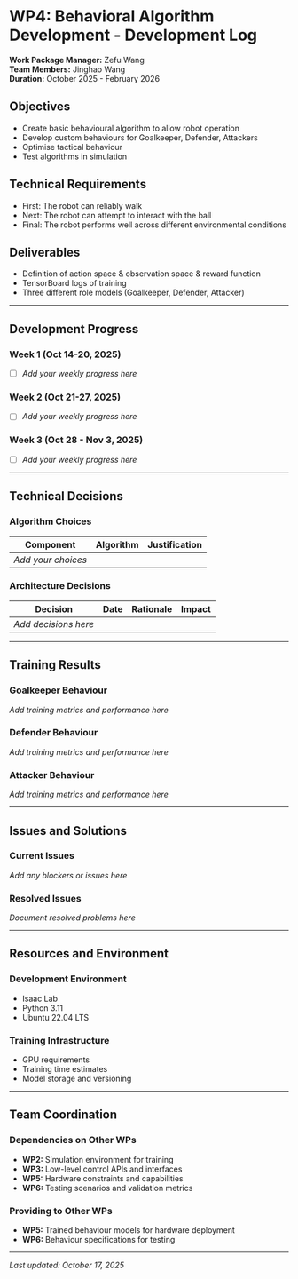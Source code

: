 # WP4: Behavioral Algorithm Development - Development Log

**Work Package Manager:** Zefu Wang  
**Team Members:** Jinghao Wang  
**Duration:** October 2025 - February 2026

## Objectives
- Create basic behavioural algorithm to allow robot operation
- Develop custom behaviours for Goalkeeper, Defender, Attackers
- Optimise tactical behaviour
- Test algorithms in simulation

## Technical Requirements
- First: The robot can reliably walk
- Next: The robot can attempt to interact with the ball
- Final: The robot performs well across different environmental conditions

## Deliverables
- Definition of action space & observation space & reward function
- TensorBoard logs of training
- Three different role models (Goalkeeper, Defender, Attacker)

---

## Development Progress

### Week 1 (Oct 14-20, 2025)
- [ ] *Add your weekly progress here*

### Week 2 (Oct 21-27, 2025)
- [ ] *Add your weekly progress here*

### Week 3 (Oct 28 - Nov 3, 2025)
- [ ] *Add your weekly progress here*

---

## Technical Decisions

### Algorithm Choices
| Component | Algorithm | Justification |
|-----------|-----------|---------------|
| *Add your choices* | | |

### Architecture Decisions
| Decision | Date | Rationale | Impact |
|----------|------|-----------|--------|
| *Add decisions here* | | | |

---

## Training Results

### Goalkeeper Behaviour
*Add training metrics and performance here*

### Defender Behaviour
*Add training metrics and performance here*

### Attacker Behaviour
*Add training metrics and performance here*

---

## Issues and Solutions

### Current Issues
*Add any blockers or issues here*

### Resolved Issues
*Document resolved problems here*

---

## Resources and Environment

### Development Environment
- Isaac Lab
- Python 3.11
- Ubuntu 22.04 LTS

### Training Infrastructure
- GPU requirements
- Training time estimates
- Model storage and versioning

---

## Team Coordination

### Dependencies on Other WPs
- **WP2:** Simulation environment for training
- **WP3:** Low-level control APIs and interfaces
- **WP5:** Hardware constraints and capabilities
- **WP6:** Testing scenarios and validation metrics

### Providing to Other WPs
- **WP5:** Trained behaviour models for hardware deployment
- **WP6:** Behaviour specifications for testing

---

*Last updated: October 17, 2025*
